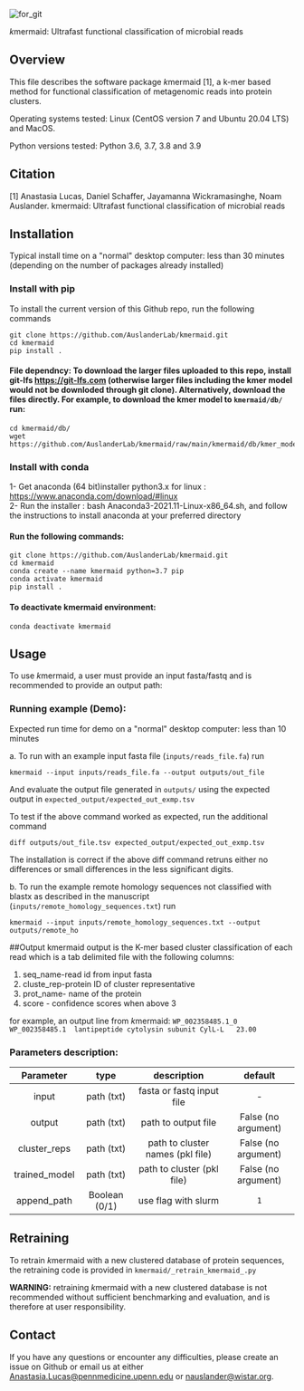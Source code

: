 ![for_git](https://github.com/AuslanderLab/virnatrap/assets/85499012/adef54f3-aad9-4fee-8637-03d34547d282)


<i>k</i>mermaid: Ultrafast functional classification of microbial reads


## Overview 
This file describes the software package <i>k</i>mermaid [1], a k-mer based method for functional classification of metagenomic reads into protein clusters. 

Operating systems tested: Linux (CentOS version 7 and Ubuntu 20.04 LTS) and MacOS.

Python versions tested: Python 3.6, 3.7, 3.8 and 3.9

## Citation
[1] Anastasia Lucas, Daniel Schaffer, Jayamanna Wickramasinghe, Noam Auslander. kmermaid: Ultrafast functional classification of microbial reads

## Installation

Typical install time on a "normal" desktop computer: less than 30 minutes (depending on the number of packages already installed)


### Install with pip

To install the current version of this Github repo, run the following commands
```
git clone https://github.com/AuslanderLab/kmermaid.git 
cd kmermaid
pip install .
```

#### File dependncy: To download the larger files uploaded to this repo, install git-lfs https://git-lfs.com (otherwise larger files including the kmer model would not be downloded through git clone). Alternatively, download the files directly. For example, to download the kmer model to ```kmermaid/db/``` run:
```
cd kmermaid/db/
wget https://github.com/AuslanderLab/kmermaid/raw/main/kmermaid/db/kmer_model.pkl
```

### Install with conda 
1- Get anaconda (64 bit)installer python3.x for linux : https://www.anaconda.com/download/#linux <br />
2- Run the installer : bash Anaconda3-2021.11-Linux-x86_64.sh, and follow the instructions to install anaconda at your preferred directory

#### Run the following commands: <br />
```
git clone https://github.com/AuslanderLab/kmermaid.git
cd kmermaid
conda create --name kmermaid python=3.7 pip
conda activate kmermaid
pip install .
```

#### To deactivate kmermaid environment: <br />
```
conda deactivate kmermaid
```

## Usage
To use <i>k</i>mermaid, a user must provide an input fasta/fastq and is recommended to provide an output path:

### Running example (Demo):

Expected run time for demo on a "normal" desktop computer: less than 10 minutes

a. To run with an example input fasta file (```inputs/reads_file.fa```) run

```
kmermaid --input inputs/reads_file.fa --output outputs/out_file
```

And evaluate the output file generated in ```outputs/``` using the expected output in  ```expected_output/expected_out_exmp.tsv```

To test if the above command worked as expected, run the additional command

 ```
 diff outputs/out_file.tsv expected_output/expected_out_exmp.tsv
 ```
The installation is correct if the above diff command retruns either no differences or small differences in the less significant digits.
 

b. To run the example remote homology sequences not classified with blastx as described in the manuscript (```inputs/remote_homology_sequences.txt```) run

```
kmermaid --input inputs/remote_homology_sequences.txt --output outputs/remote_ho
```


##Output
kmermaid output is the K-mer based cluster classification of each read which is a tab delimited file with the following columns:
1) seq_name-read id from input fasta 
2) cluste_rep-protein ID of cluster representative
3) prot_name- name of the protein 
4) score - confidence scores when above 3

for example, an output line from <i>k</i>mermaid:
`
WP_002358485.1_0	WP_002358485.1	lantipeptide cytolysin subunit CylL-L	23.00
`

### Parameters description:

| Parameter |     type      |           description            |       default       |
| :---: |:-------------:|:--------------------------------:|:-------------------:|
| input |  path (txt)   |    fasta or fastq input file     |          -          |
| output |  path (txt)   |       path to output file        | False (no argument) |
| cluster_reps |  path (txt)   | path to cluster names (pkl file) | False (no argument) |
| trained_model |  path (txt)   |    path to cluster (pkl file)    | False (no argument) |
| append_path | Boolean (0/1) |       use flag with slurm        |         `1`          |

## Retraining
To retrain <i>k</i>mermaid with a new clustered database of protein sequences, the retraining code is provided in ```kmermaid/_retrain_kmermaid_.py```

<b>WARNING:</b> retraining <i>k</i>mermaid  with a new clustered database is not recommended without sufficient benchmarking and evaluation, and is therefore at user responsibility.

## Contact

If you have any questions or encounter any difficulties, please create an issue on Github or email us at either Anastasia.Lucas@pennmedicine.upenn.edu or nauslander@wistar.org.


